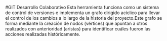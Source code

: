 #GIT Desarrollo Colaborativo
Esta herramienta funciona como un sistema de control de versiones e implementa un grafo dirigido acíclico para llevar el control de los cambios a lo largo de la historia del proyecto.Este grafo se forma mediante la creación de nodos (vértices) que apuntan a otros realizados con anterioridad (aristas) para identificar cuáles fueron las acciones realizadas históricamente.
